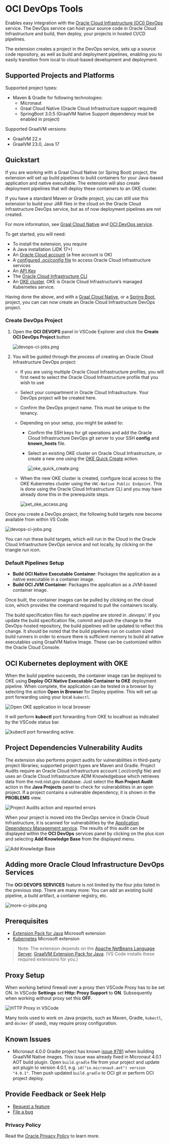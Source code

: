 # OCI DevOps Tools

Enables easy integration with the [Oracle Cloud Infrastructure (OCI) DevOps](https://www.oracle.com/devops/devops-service/) service. The DevOps service can host your source code in Oracle Cloud Infrastructure and build, then deploy, your projects in hosted CI/CD pipelines.

The extension creates a project in the DevOps service, sets up a source code repository, as well as build and deployment pipelines, enabling you to easily transition from local to cloud-based development and deployment.

## Supported Projects and Platforms
Supported project types:
- Maven & Gradle for following technologies: 
  - Micronaut
  - Graal Cloud Native (Oracle Cloud Infrastructure support required)
  - SpringBoot 3.0.5 (GraalVM Native Support dependency must be enabled in project)

Supported GraalVM versions:
- GraalVM 22.x
- GraalVM 23.0, Java 17

## Quickstart

If you are working with a Graal Cloud Native (or Spring Boot) project, the extension will set up build pipelines to build containers for your Java-based application and native executable. The extension will also create deployment pipelines that will deploy these containers to an OKE cluster.

If you have a standard Maven or Gradle project, you can still use this extension to build
your JAR files in the cloud on the Oracle Cloud Infrastructure DevOps service, but as of now deployment pipelines are not created.

For more information, see [Graal Cloud Native](https://graal.cloud/) and [OCI DevOps service](https://www.oracle.com/devops/devops-service/).

To get started, you will need:

- To install the extension, you require
- A Java installation (JDK 17+)
- An [Oracle Cloud account](https://www.oracle.com/cloud/free/) (a free account is OK)
- A [configured _.oci/config_ file](https://docs.oracle.com/iaas/Content/API/Concepts/sdkconfig.htm) to access Oracle Cloud Infrastructure services
- An [API Key](https://docs.oracle.com/en/learn/generate_ssh_keys/index.html)
- The [Oracle Cloud Infrastructure CLI](https://docs.oracle.com/iaas/Content/API/SDKDocs/cliinstall.htm)
- An [OKE cluster](https://docs.oracle.com/iaas/Content/ContEng/Tasks/contengcreatingclusterusingoke.htm). OKE is Oracle Cloud Infrastructure‘s managed Kubernetes service.


Having done the above, and with a [Graal Cloud Native](https://graal.cloud/), or a [Spring Boot](https://spring.io), project, you can
can now create an Oracle Cloud Infrastructure DevOps project.

### <a name='create-devops-project'></a>Create DevOps Project

1. Open the **OCI DEVOPS** panel in VSCode Explorer and click the **Create OCI DevOps Project** button

    ![devops-ci-jobs.png](images/create_devops_prj.png)

2. You will be guided through the process of creating an Oracle Cloud Infrastructure DevOps project:
    - If you are using multiple Oracle Cloud Infrastructure profiles, you will first need to select the Oracle Cloud Infrastructure profile that you wish to use
    - Select your compartment in Oracle Cloud Infrastructure. Your DevOps project will be created here.
    - Confirm the DevOps project name. This must be unique to the tenancy.
    - Depending on your setup, you might be asked to:
        - Confirm the SSH keys for git operations and add the Oracle Cloud Infrastructure DevOps git server to your SSH **config** and **known_hosts** file.
        - Select an existing OKE cluster on Oracle Cloud Infrastructure, or create a new one using the [OKE Quick Create](https://docs.oracle.com/iaas/Content/ContEng/Tasks/contengcreatingclusterusingoke_topic-Using_the_Console_to_create_a_Quick_Cluster_with_Default_Settings.htm#create-quick-cluster) action.

            ![oke_quick_create.png](images/oke_quick_create.png)

    - When the new OKE cluster is created, configure local access to the OKE Kubernetes cluster using the `VNC-Native Public Endpoint`. This is done using the Oracle Cloud Infrastructure CLI and you may have already done this in the prerequisite steps.

        ![set_oke_access.png](images/set_oke_access.png)

Once you create a DevOps project, the following build targets now become available from within VS Code:

![devops-ci-jobs.png](images/devops-ci-jobs.png)

You can run these build targets, which will run in the Cloud in the Oracle Cloud Infrastructure DevOps service and not locally, by clicking on the triangle run icon.

### <a name='default-pipelines-setup'></a>Default Pipelines Setup

* **Build OCI Native Executable Container**: Packages the application as a native executable in a container image.
* **Build OCI JVM Container**: Packages the application as a JVM-based container image.

Once built, the container images can be pulled by clicking on the cloud icon, which provides the command required to pull the containers locally.

The build specification files for each pipeline are stored in _.devops/_. If you update the build specification file, commit and push the change to the DevOps-hosted repository, the build pipelines will be updated to reflect this change. It should be noted that the build pipelines run on custom sized build runners in order to ensure there is sufficient memory to build all native executables using GraalVM Native Image. These can be customized within the Oracle Cloud Console.

## <a name='oci-kubernetes-deployment-with-oke'></a>OCI Kubernetes deployment with OKE

When the build pipeline succeeds, the container image can be deployed to OKE using **Deploy OCI Native Executable Container to OKE**
deployment pipeline. When complete, the application can be tested in a browser by selecting the action **Open in Browser** for Deploy pipeline. This will
set up port forwarding using your local `kubectl`.

![Open OKE application in local browser](images/oke_test_app.png)

It will perform **kubectl** port forwarding from OKE to localhost as indicated by the VSCode status bar.

![kubectl port forwarding active](images/kubectl_port_fwd.png).

## <a name='project-dependencies-vulnerability-audits'></a>Project Dependencies Vulnerability Audits

The extension also performs project audits for vulnerabilities in third-party project libraries; supported project types are Maven and Gradle. Project Audits require an Oracle Cloud Infrastructure account (_.oci/config_ file) and uses an Oracle Cloud Infrastructure ADM Knowledgebase which retrieves data from the nvd.nist.gov database.
Just select the **Run Project Audit** action in the **Java Projects** panel to check for vulnerabilities in an open project. If a project contains a vulnerable dependency, it is shown in the **PROBLEMS** view.

![Project Audits action and reported errors](images/project_audit.png)

When your project is moved into the DevOps service in Oracle Cloud Infrastructure, it is scanned for vulnerabilities by the [Application Dependency Management service](https://docs.oracle.com/iaas/Content/application-dependency-management/home.htm).
The results of this audit can be displayed within the **OCI DevOps** services panel by clicking on the plus icon and selecting **Add Knowledge Base** from the displayed menu.

![Add Knowledge Base](images/add-knowledge_base.png)

## <a name='adding-more-oci-devops-services'></a>Adding more Oracle Cloud Infrastructure DevOps Services
The **OCI DEVOPS SERVICES** feature is not limited by the four jobs listed in the previous step. There are many more: You can
add an existing build pipeline, a build artifact, a container registry, etc.

![more-ci-jobs.png](images/more-ci-jobs.png)


## <a name='prerequisites'></a>Prerequisites

- [Extension Pack for Java](https://marketplace.visualstudio.com/items?itemName=vscjava.vscode-java-pack) Microsoft extension
- [Kubernetes](https://marketplace.visualstudio.com/items?itemName=ms-kubernetes-tools.vscode-kubernetes-tools) Microsoft extension
​
> Note: The extension depends on the [Apache NetBeans Language Server](https://marketplace.visualstudio.com/items?itemName=ASF.apache-netbeans-java), [GraalVM Extension Pack for Java](https://marketplace.visualstudio.com/items?itemName=oracle-labs-graalvm.graalvm-pack). (VS Code installs these required extensions for you.)

## <a name='proxy-setup'></a>Proxy Setup
When working behind firewall over a proxy then VSCode Proxy has to be set ON. In VSCode **Settings** set **Http: Proxy Support** to **ON**. Subsequently when working without proxy set this **OFF**.

![HTTP Proxy in VSCode](images/proxy.png)

Many tools used to work on Java projects, such as Maven, Gradle, `kubectl`, and `docker` (if used), may require proxy configuration.

## <a name='known-issues'></a>Known Issues
- Micronaut 4.0.0 Gradle project has known [issue #781](https://github.com/micronaut-projects/micronaut-gradle-plugin/issues/781) when building GraalVM Native images. This issue was already fixed in Micronaut 4.0.1 AOT build plugin. Open `build.gradle` file from your project and update aot plugin to version 4.0.1, e.g. `id("io.micronaut.aot") version "4.0.1"`. Then push updated `build.gradle` to OCI git or perform OCI project deploy.

## <a name='provide-feedback-or-seek-help'></a>Provide Feedback or Seek Help

* [Request a feature](https://github.com/graalvm/vscode-extensions/issues/new?labels=enhancement)
* [File a bug](https://github.com/graalvm/vscode-extensions/issues/new?labels=bug)

### <a name='privacy-policy'></a>Privacy Policy

Read the [Oracle Privacy Policy](https://www.oracle.com/legal/privacy/privacy-policy.html) to learn more.
